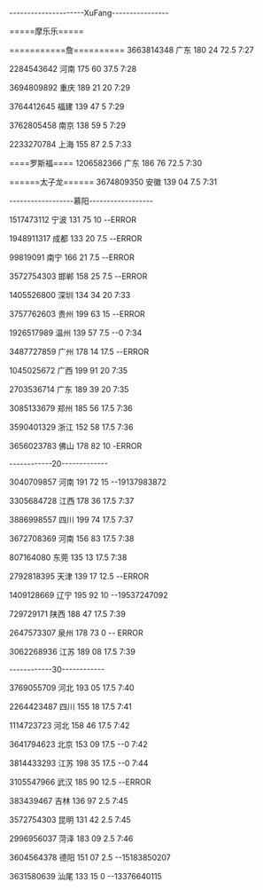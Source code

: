 ---------------------XuFang----------------

=====摩乐乐=====

===========詹==========
3663814348 广东 180 24 72.5
7:27

2284543642 河南 175 60 37.5
7:28

3694809892 重庆 189 21 20
7:29

3764412645 福建 139 47 5
7:29

3762805458 南京 138 59 5
7:29

2233270784 上海 155 87 2.5
7:33

====罗斯福====
1206582366 广东 186 76 72.5
7:30

======太子龙======
3674809350 安徽 139 04 7.5
7:31

------------------慕阳------------------

1517473112 宁波 131 75 10  --ERROR

1948911317 成都 133 20 7.5  --ERROR

99819091 南宁 166 21 7.5  --ERROR

3572754303 邯郸 158 25 7.5  --ERROR

1405526800 深圳 134 34 20
7:33

3757762603 贵州 199 63 15  --ERROR

1926517989 温州 139 57 7.5  --0
7:34

3487727859 广州 178 14 17.5  --ERROR

1045025672 广西 199 91 20
7:35

2703536714 广东 189 39 20
7:35

3085133679 郑州 185 56 17.5
7:36

3590401329 浙江 152 58 17.5
7:36

3656023783 佛山 178 82 10  -ERROR

------------20-------------

3040709857 河南 191 72 15  --19137983872

3305684728 江西 178 36 17.5
7:37

3886998557 四川 199 74 17.5
7:37

3672708369 河南 156 83 17.5
7:38

807164080 东莞 135 13 17.5
7:38

2792818395 天津 139 17 12.5  --ERROR

1409128669 辽宁 195 92 10  --19537247092

729729171 陕西 188 47 17.5
7:39

2647573307 泉州 178 73 0  --	ERROR

3062268936 江苏 189 08 17.5
7:39

------------30------------

3769055709 河北 193 05 17.5
7:40

2264423487 四川 155 18 17.5
7:41

1114723723 河北 158 46 17.5
7:42

3641794623 北京 153 09 17.5  --0
7:42

3814433293 江苏 198 35 17.5  --0
7:44

3105547966 武汉 185 90 12.5  --ERROR

383439467 吉林 136 97 2.5
7:45

3572754303 昆明 131 42 2.5
7:45

2996956037 菏泽 183 09 2.5
7:46

3604564378 德阳 151 07 2.5  --15183850207

3631580639 汕尾 133 15 0  --13376640115
